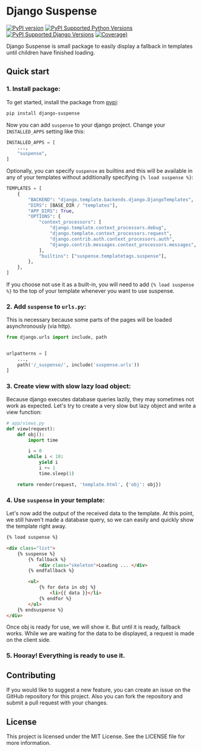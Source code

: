# Django Suspense
[![PyPI version](https://img.shields.io/pypi/v/django-suspense)](https://pypi.python.org/pypi/django-suspense/)
[![PyPI Supported Python Versions](https://img.shields.io/pypi/pyversions/django-suspense.svg)](https://pypi.python.org/pypi/django-suspense/)
[![PyPI Supported Django Versions](https://img.shields.io/pypi/djversions/django-suspense.svg)](https://pypi.python.org/pypi/django-suspense/)
[![Coverage)](https://codecov.io/github/paqstd-dev/django-suspense/graph/badge.svg)](https://app.codecov.io/github/paqstd-dev/django-suspense)

Django Suspense is small package to easily display a fallback in templates until children have finished loading.

## Quick start
### 1. Install package:
To get started, install the package from [pypi](https://pypi.org/project/django-suspense/):
```bash
pip install django-suspense
```

Now you can add `suspense` to your django project. Change your `INSTALLED_APPS` setting like this:
```python
INSTALLED_APPS = [
    ...,
    "suspense",
]
```

Optionally, you can specify `suspense` as builtins and this will be available in any of your templates without additionally specifying `{% load suspense %}`:
```python
TEMPLATES = [
    {
        "BACKEND": "django.template.backends.django.DjangoTemplates",
        "DIRS": [BASE_DIR / "templates"],
        "APP_DIRS": True,
        "OPTIONS": {
            "context_processors": [
                "django.template.context_processors.debug",
                "django.template.context_processors.request",
                "django.contrib.auth.context_processors.auth",
                "django.contrib.messages.context_processors.messages",
            ],
            "builtins": ["suspense.templatetags.suspense"],
        },
    },
]
```
If you choose not use it as a built-in, you will need to add `{% load suspense %}` to the top of your template whenever you want to use suspense.

### 2. Add `suspense` to `urls.py`:
This is necessary because some parts of the pages will be loaded asynchronously (via http).
```python
from django.urls import include, path


urlpatterns = [
    ...,
    path('/_suspense/', include('suspense.urls'))
]
```

### 3. Create view with slow lazy load object:
Because django executes database queries lazily, they may sometimes not work as expected. Let's try to create a very slow but lazy object and write a view function:
```python
# app/views.py
def view(request):
    def obj():
        import time

        i = 0
        while i < 10:
            yield i
            i += 1
            time.sleep(1)

    return render(request, 'template.html', {'obj': obj})
```

### 4. Use `suspense` in your template:
Let's now add the output of the received data to the template. At this point, we still haven't made a database query, so we can easily and quickly show the template right away.
```html
{% load suspense %}

<div class="list">
    {% suspense %}
        {% fallback %}
            <div class="skeleton">Loading ... </div>
        {% endfallback %}

        <ul>
            {% for data in obj %}
                <li>{{ data }}</li>
            {% endfor %}
        </ul>
    {% endsuspense %}
</div>
```
Once obj is ready for use, we will show it. But until it is ready, fallback works. While we are waiting for the data to be displayed, a request is made on the client side.

### 5. Hooray! Everything is ready to use it.


## Contributing
If you would like to suggest a new feature, you can create an issue on the GitHub repository for this project.
Also you can fork the repository and submit a pull request with your changes.

## License
This project is licensed under the MIT License. See the LICENSE file for more information.
